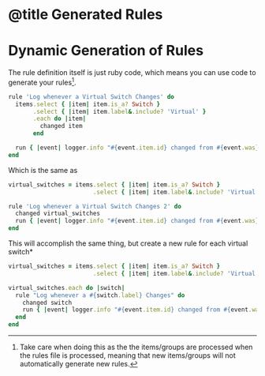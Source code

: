 # @title Generated Rules

# Dynamic Generation of Rules

The rule definition itself is just ruby code, which means you can use code to generate your rules[^1].

```ruby
rule 'Log whenever a Virtual Switch Changes' do
  items.select { |item| item.is_a? Switch }
       .select { |item| item.label&.include? 'Virtual' }
       .each do |item|
         changed item
       end

  run { |event| logger.info "#{event.item.id} changed from #{event.was} to #{event.state}" }
end
```

Which is the same as
```ruby
virtual_switches = items.select { |item| item.is_a? Switch }
                        .select { |item| item.label&.include? 'Virtual' }

rule 'Log whenever a Virtual Switch Changes 2' do
  changed virtual_switches
  run { |event| logger.info "#{event.item.id} changed from #{event.was} to #{event.state} 2" }
end
```

This will accomplish the same thing, but create a new rule for each virtual switch*
```ruby
virtual_switches = items.select { |item| item.is_a? Switch }
                        .select { |item| item.label&.include? 'Virtual' }

virtual_switches.each do |switch|
  rule "Log whenever a #{switch.label} Changes" do
    changed switch
    run { |event| logger.info "#{event.item.id} changed from #{event.was} to #{event.state} 2" }
  end
end
```

[^1]: Take care when doing this as the the items/groups are processed when the rules file is processed, meaning that new items/groups will not automatically generate new rules.
